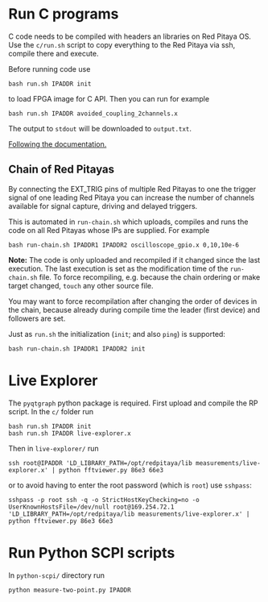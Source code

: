 
# Run C programs

C code needs to be compiled with headers an libraries on Red Pitaya
OS.  Use the `c/run.sh` script to copy everything to the Red Pitaya
via ssh, compile there and execute.

Before running code use

    bash run.sh IPADDR init

to load FPGA image for C API.  Then you can run for example

    bash run.sh IPADDR avoided_coupling_2channels.x

The output to `stdout` will be downloaded to `output.txt`.

[Following the documentation.](https://redpitaya.readthedocs.io/en/latest/developerGuide/comC.html)

## Chain of Red Pitayas
By connecting the EXT_TRIG pins of multiple Red Pitayas to one the
trigger signal of one leading Red Pitaya you can increase the number
of channels available for signal capture, driving and delayed
triggers.

This is automated in `run-chain.sh` which uploads, compiles and runs
the code on all Red Pitayas whose IPs are supplied.  For example

    bash run-chain.sh IPADDR1 IPADDR2 oscilloscope_gpio.x 0,10,10e-6

**Note:** The code is only uploaded and recompiled if it changed since
the last execution.  The last execution is set as the modification
time of the `run-chain.sh` file.  To force recompiling, e.g. because
the chain ordering or make target changed, `touch` any other source
file.

You may want to force recompilation after changing the order of
devices in the chain, because already during compile time the leader
(first device) and followers are set.

Just as `run.sh` the initialization (`init`; and also `ping`) is supported:

    bash run-chain.sh IPADDR1 IPADDR2 init

# Live Explorer
The `pyqtgraph` python package is required.  First upload and compile
the RP script.  In the `c/` folder run

    bash run.sh IPADDR init
    bash run.sh IPADDR live-explorer.x

Then in `live-explorer/` run

    ssh root@IPADDR 'LD_LIBRARY_PATH=/opt/redpitaya/lib measurements/live-explorer.x' | python fftviewer.py 86e3 66e3

or to avoid having to enter the root password (which is `root`) use
`sshpass`:

    sshpass -p root ssh -q -o StrictHostKeyChecking=no -o UserKnownHostsFile=/dev/null root@169.254.72.1 'LD_LIBRARY_PATH=/opt/redpitaya/lib measurements/live-explorer.x' | python fftviewer.py 86e3 66e3

# Run Python SCPI scripts
In `python-scpi/` directory run

    python measure-two-point.py IPADDR
